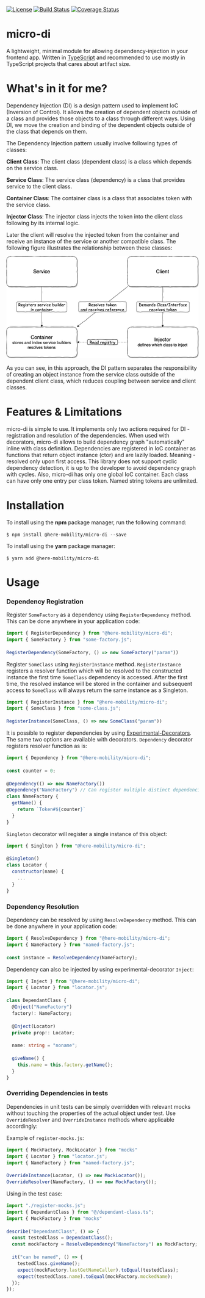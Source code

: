 [![License](https://img.shields.io/badge/license-MIT-ff69b4.svg)](https://github.com/kzlekk/ClassyFlux/raw/master/LICENSE)
[![Build Status](https://travis-ci.com/HereMobilityDevelopers/micro-di.svg?branch=master)](https://travis-ci.com/HereMobilityDevelopers/micro-di)
[![Coverage Status](https://coveralls.io/repos/github/HereMobilityDevelopers/micro-di/badge.svg?branch=master)](https://coveralls.io/github/HereMobilityDevelopers/micro-di?branch=master)

# micro-di

A lightweight, minimal module for allowing dependency-injection in your frontend app.
Written in [TypeScript](https://www.typescriptlang.org/) and recommended to use mostly in TypeScript projects that cares about artifact size.

# What's in it for me?

Dependency Injection (DI) is a design pattern used to implement IoC (Inversion of Control). It allows the creation of dependent objects outside of a class and provides those objects to a class through different ways. Using DI, we move the creation and binding of the dependent objects outside of the class that depends on them.

The Dependency Injection pattern usually involve following types of classes:

**Client Class**: The client class (dependent class) is a class which depends on the service class.

**Service Class**: The service class (dependency) is a class that provides service to the client class.

**Container Class**: The container class is a class that associates token with the service class.

**Injector Class**: The injector class injects the token into the client class following by its internal logic.

Later the client will resolve the injected token from the container and receive an instance of the service or another compatible class. The following figure illustrates the relationship between these classes:

![alt text](dioc.png)

As you can see, in this approach, the DI pattern separates the responsibility of creating an object instance from the service class outside of the dependent client class, which reduces coupling between service and client classes.

# Features & Limitations

micro-di is simple to use. It implements only two actions required for DI - registration and resolution of the dependencies. When used with decorators, micro-di allows to build dependency graph "automatically" inline with class definition. Dependencies are registered in IoC container as functions that return object instance (ctor) and are lazily loaded. Meaning - resolved only upon first access. This library does not support cyclic dependency detection, it is up to the developer to avoid dependency graph with cycles. Also, micro-di has only one global IoC container. Each class can have only one entry per class token. Named string tokens are unlimited.

# Installation

To install using the **npm** package manager, run the following command:

`$ npm install @here-mobility/micro-di --save`

To install using the **yarn** package manager:

`$ yarn add @here-mobility/micro-di`

# Usage

### Dependency Registration

Register `SomeFactory` as a dependency using `RegisterDependency` method. This can be done anywhere in your application code:

```js
import { RegisterDependency } from "@here-mobility/micro-di";
import { SomeFactory } from "some-factory.js";

RegisterDependency(SomeFactory, () => new SomeFactory("param"))
```

Register `SomeClass` using `RegisterInstance` method. `RegisterInstance` registers a resolver function which will be resolved to the constructed instance the first time `SomeClass` dependency is accessed. After the first time, the resolved instance will be stored in the container and subsequent access to `SomeClass` will always return the same instance as a Singleton.

```js
import { RegisterInstance } from "@here-mobility/micro-di";
import { SomeClass } from "some-class.js";

RegisterInstance(SomeClass, () => new SomeClass("param"))
```

It is possible to register dependencies by using [Experimental-Decorators](https://www.typescriptlang.org/docs/handbook/decorators.html). The same two options are available with decorators. `Dependency` decorator registers resolver function as is:

```js
import { Dependency } from "@here-mobility/micro-di";

const counter = 0;

@Dependency(() => new NameFactory())
@Dependency("NameFactory") // Can register multiple distinct dependencies
class NameFactory {
  getName() {
    return `Token#${counter}`
  }
}
```

`Singleton` decorator will register a single instance of this object:

```js
import { Singlton } from "@here-mobility/micro-di";

@Singleton()
class Locator {
  constructor(name) {
    ...
  }
}
```

### Dependency Resolution

Dependency can be resolved by using `ResolveDependency` method. This can be done anywhere in your application code:

```js
import { ResolveDependency } from "@here-mobility/micro-di";
import { NameFactory } from "named-factory.js";

const instance = ResolveDependency(NameFactory);

```

Dependency can also be injected by using experimental-decorator `Inject`:

```typescript
import { Inject } from "@here-mobility/micro-di";
import { Locator } from "locator.js";

class DependantClass {
  @Inject("NameFactory")
  factory!: NameFactory;

  @Inject(Locator)
  private prop!: Locator;

  name: string = "noname";

  giveName() {
    this.name = this.factory.getName();
  }
}
```

### Overriding Dependencies in tests

Dependencies in unit tests can be simply overridden with relevant mocks without touching the properties of the actual object under test. Use `OverrideResolver` and `OverrideInstance` methods where applicable accordingly:

Example of `register-mocks.js`:

 ```javascript
import { MockFactory, MockLocator } from "mocks"
import { Locator } from "locator.js";
import { NameFactory } from "named-factory.js";

OverrideInstance(Locator, () => new MockLocator());
OverrideResolver(NameFactory, () => new MockFactory());
```

Using in the test case:

```javascript
import "./register-mocks.js";
import { DependantClass } from "@/dependant-class.ts";
import { MockFactory } from "mocks"

describe("DependantClass", () => {
  const testedClass = DependantClass();
  const mockFactory = ResolveDependency("NameFactory") as MockFactory;

  it("can be named", () => {
    testedClass.giveName();
    expect(mockFactory.lastGetNameCaller).toEqual(testedClass);
    expect(testedClass.name).toEqual(mockFactory.mockedName);
  });
});

```

